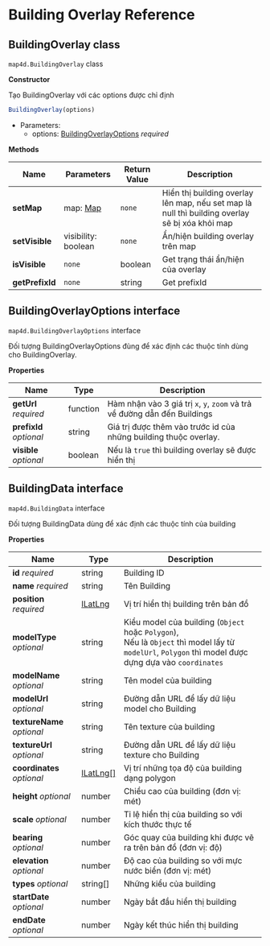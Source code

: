 # Building Overlay Reference

## BuildingOverlay class

`map4d.BuildingOverlay` class

**Constructor** 

Tạo BuildingOverlay với các options được chỉ định

```js
BuildingOverlay(options)
```

- Parameters:
  - options: [BuildingOverlayOptions](/reference/building-overlay?id=buildingoverlayoptions-interface) *required*

**Methods**

| Name           | Parameters                              | Return Value | Description                                                                                    |
|----------------|-----------------------------------------|--------------|------------------------------------------------------------------------------------------------|
| **setMap**     | map: [Map](/reference/map?id=map-class) | `none`       | Hiển thị building overlay lên map, nếu set map là null thì building overlay sẽ bị xóa khỏi map |
| **setVisible** | visibility: boolean                     | `none`       | Ẩn/hiện building overlay trên map                                                              |
| **isVisible**  | `none`                                  | boolean      | Get trạng thái ẩn/hiện của overlay                                                             |
| **getPrefixId**| `none`                                  | string       | Get prefixId                                                                                   |

## BuildingOverlayOptions interface

`map4d.BuildingOverlayOptions` interface

Đối tượng BuildingOverlayOptions đùng để xác định các thuộc tính dùng cho BuildingOverlay.

**Properties**

| Name                    | Type     | Description                                                               |
|-------------------------|----------|---------------------------------------------------------------------------|
| **getUrl** *required*   | function | Hàm nhận vào 3 giá trị `x`, `y`, `zoom` và trả về đường dẫn đến Buildings |
| **prefixId** *optional* | string   | Giá trị được thêm vào trước id của những building thuộc overlay.          |
| **visible** *optional*  | boolean  | Nếu là `true` thì building overlay sẽ được hiển thị                       |


## BuildingData interface

`map4d.BuildingData` interface

Đối tượng BuildingData dùng để xác định các thuộc tính của building

**Properties**

| Name                       | Type                                           | Description                                                                                                                                            |
|----------------------------|------------------------------------------------|--------------------------------------------------------------------------------------------------------------------------------------------------------|
| **id** *required*          | string                                         | Building ID                                                                                                                                            |
| **name** *required*        | string                                         | Tên Building                                                                                                                                           |
| **position** *required*    | [ILatLng](/reference/coordinates?id=ilatlng)   | Vị trí hiển thị building trên bản đồ                                                                                                                   |
| **modelType** *optional*   | string                                         | Kiểu model của building (`Object` hoặc `Polygon`),<br>Nếu là `Object` thì model lấy từ `modelUrl`, `Polygon` thì model được dựng dựa vào `coordinates` |
| **modelName** *optional*   | string                                         | Tên model của building                                                                                                                                 |
| **modelUrl** *optional*    | string                                         | Đường dẫn URL để lấy dữ liệu model cho Building                                                                                                        |
| **textureName** *optional* | string                                         | Tên texture của building                                                                                                                               |
| **textureUrl** *optional*  | string                                         | Đường dẫn URL để lấy dữ liệu texture cho Building                                                                                                      |
| **coordinates** *optional* | [ILatLng[]](/reference/coordinates?id=ilatlng) | Vị trí những tọa độ của building dạng polygon                                                                                                          |
| **height** *optional*      | number                                         | Chiều cao của building (đơn vị: mét)                                                                                                                   |
| **scale** *optional*       | number                                         | Tỉ lệ hiển thị của building so với kích thước thực tế                                                                                                  |
| **bearing** *optional*     | number                                         | Góc quay của building khi được vẽ ra trên bản đồ (đơn vị: độ)                                                                                          |
| **elevation** *optional*   | number                                         | Độ cao của building so với mực nước biển (đơn vị: mét)                                                                                                 |
| **types** *optional*       | string[]                                       | Những kiểu của building                                                                                                                                |
| **startDate** *optional*   | number                                         | Ngày bắt đầu hiển thị building                                                                                                                         |
| **endDate** *optional*     | number                                         | Ngày kết thúc hiển thị building                                                                                                                        |